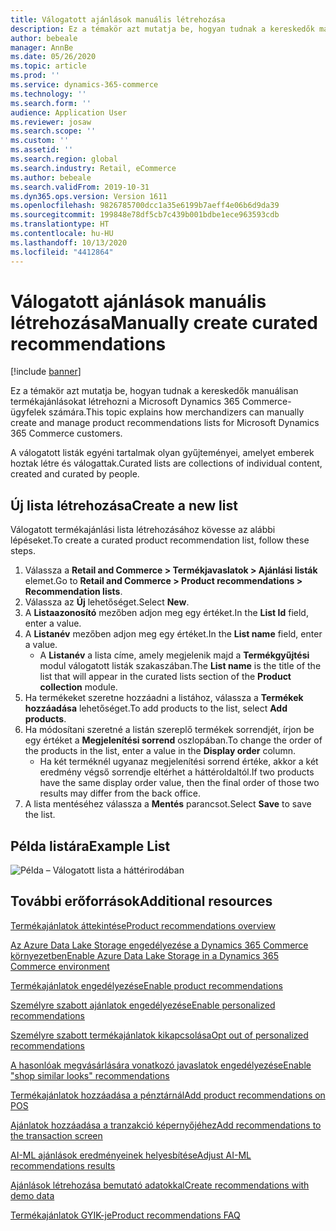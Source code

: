 ```yaml
---
title: Válogatott ajánlások manuális létrehozása
description: Ez a témakör azt mutatja be, hogyan tudnak a kereskedők manuálisan terméklistákat létrehozni a Microsoft Dynamics 365 Commerce-ügyfelek számára.
author: bebeale
manager: AnnBe
ms.date: 05/26/2020
ms.topic: article
ms.prod: ''
ms.service: dynamics-365-commerce
ms.technology: ''
ms.search.form: ''
audience: Application User
ms.reviewer: josaw
ms.search.scope: ''
ms.custom: ''
ms.assetid: ''
ms.search.region: global
ms.search.industry: Retail, eCommerce
ms.author: bebeale
ms.search.validFrom: 2019-10-31
ms.dyn365.ops.version: Version 1611
ms.openlocfilehash: 9826785700dcc1a35e6199b7aeff4e06b6d9da39
ms.sourcegitcommit: 199848e78df5cb7c439b001bdbe1ece963593cdb
ms.translationtype: HT
ms.contentlocale: hu-HU
ms.lasthandoff: 10/13/2020
ms.locfileid: "4412864"
---
```

# <a name="manually-create-curated-recommendations"></a><span data-ttu-id="b327d-103">Válogatott ajánlások manuális létrehozása</span><span class="sxs-lookup"><span data-stu-id="b327d-103">Manually create curated recommendations</span></span>

[!include [banner](includes/banner.md)]

<span data-ttu-id="b327d-104">Ez a témakör azt mutatja be, hogyan tudnak a kereskedők manuálisan termékajánlásokat létrehozni a Microsoft Dynamics 365 Commerce-ügyfelek számára.</span><span class="sxs-lookup"><span data-stu-id="b327d-104">This topic explains how merchandizers can manually create and manage product recommendations lists for Microsoft Dynamics 365 Commerce customers.</span></span>

<span data-ttu-id="b327d-105">A válogatott listák egyéni tartalmak olyan gyűjteményei, amelyet emberek hoztak létre és válogattak.</span><span class="sxs-lookup"><span data-stu-id="b327d-105">Curated lists are collections of individual content, created and curated by people.</span></span>  

## <a name="create-a-new-list"></a><span data-ttu-id="b327d-106">Új lista létrehozása</span><span class="sxs-lookup"><span data-stu-id="b327d-106">Create a new list</span></span>

<span data-ttu-id="b327d-107">Válogatott termékajánlási lista létrehozásához kövesse az alábbi lépéseket.</span><span class="sxs-lookup"><span data-stu-id="b327d-107">To create a curated product recommendation list, follow these steps.</span></span>

1. <span data-ttu-id="b327d-108">Válassza a **Retail and Commerce &gt; Termékjavaslatok &gt; Ajánlási listák** elemet.</span><span class="sxs-lookup"><span data-stu-id="b327d-108">Go to **Retail and Commerce &gt; Product recommendations &gt; Recommendation lists**.</span></span>
1. <span data-ttu-id="b327d-109">Válassza az **Új** lehetőséget.</span><span class="sxs-lookup"><span data-stu-id="b327d-109">Select **New**.</span></span>
1. <span data-ttu-id="b327d-110">A **Listaazonosító** mezőben adjon meg egy értéket.</span><span class="sxs-lookup"><span data-stu-id="b327d-110">In the **List Id** field, enter a value.</span></span>
1. <span data-ttu-id="b327d-111">A **Listanév** mezőben adjon meg egy értéket.</span><span class="sxs-lookup"><span data-stu-id="b327d-111">In the **List name** field, enter a value.</span></span>
    - <span data-ttu-id="b327d-112">A **Listanév** a lista címe, amely megjelenik majd a **Termékgyűjtési** modul válogatott listák szakaszában.</span><span class="sxs-lookup"><span data-stu-id="b327d-112">The **List name** is the title of the list that will appear in the curated lists section of the **Product collection** module.</span></span>
1. <span data-ttu-id="b327d-113">Ha termékeket szeretne hozzáadni a listához, válassza a **Termékek hozzáadása** lehetőséget.</span><span class="sxs-lookup"><span data-stu-id="b327d-113">To add products to the list, select **Add products**.</span></span>
1. <span data-ttu-id="b327d-114">Ha módosítani szeretné a listán szereplő termékek sorrendjét, írjon be egy értéket a **Megjelenítési sorrend** oszlopában.</span><span class="sxs-lookup"><span data-stu-id="b327d-114">To change the order of the products in the list, enter a value in the **Display order** column.</span></span>
    - <span data-ttu-id="b327d-115">Ha két terméknél ugyanaz megjelenítési sorrend értéke, akkor a két eredmény végső sorrendje eltérhet a háttéroldaltól.</span><span class="sxs-lookup"><span data-stu-id="b327d-115">If two products have the same display order value, then the final order of those two results may differ from the back office.</span></span>
1. <span data-ttu-id="b327d-116">A lista mentéséhez válassza a **Mentés** parancsot.</span><span class="sxs-lookup"><span data-stu-id="b327d-116">Select **Save** to save the list.</span></span>

## <a name="example-list"></a><span data-ttu-id="b327d-117">Példa listára</span><span class="sxs-lookup"><span data-stu-id="b327d-117">Example List</span></span>

![Példa – Válogatott lista a háttérirodában](./media/examplecuratedrecolist.png)

## <a name="additional-resources"></a><span data-ttu-id="b327d-119">További erőforrások</span><span class="sxs-lookup"><span data-stu-id="b327d-119">Additional resources</span></span>

[<span data-ttu-id="b327d-120">Termékajánlatok áttekintése</span><span class="sxs-lookup"><span data-stu-id="b327d-120">Product recommendations overview</span></span>](product-recommendations.md)

[<span data-ttu-id="b327d-121">Az Azure Data Lake Storage engedélyezése a Dynamics 365 Commerce környezetben</span><span class="sxs-lookup"><span data-stu-id="b327d-121">Enable Azure Data Lake Storage in a Dynamics 365 Commerce environment</span></span>](enable-adls-environment.md)

[<span data-ttu-id="b327d-122">Termékajánlatok engedélyezése</span><span class="sxs-lookup"><span data-stu-id="b327d-122">Enable product recommendations</span></span>](enable-product-recommendations.md)

[<span data-ttu-id="b327d-123">Személyre szabott ajánlatok engedélyezése</span><span class="sxs-lookup"><span data-stu-id="b327d-123">Enable personalized recommendations</span></span>](personalized-recommendations.md)

[<span data-ttu-id="b327d-124">Személyre szabott termékajánlatok kikapcsolása</span><span class="sxs-lookup"><span data-stu-id="b327d-124">Opt out of personalized recommendations</span></span>](personalization-gdpr.md)

[<span data-ttu-id="b327d-125">A hasonlóak megvásárlására vonatkozó javaslatok engedélyezése</span><span class="sxs-lookup"><span data-stu-id="b327d-125">Enable "shop similar looks" recommendations</span></span>](shop-similar-looks.md)

[<span data-ttu-id="b327d-126">Termékajánlatok hozzáadása a pénztárnál</span><span class="sxs-lookup"><span data-stu-id="b327d-126">Add product recommendations on POS</span></span>](product.md)

[<span data-ttu-id="b327d-127">Ajánlatok hozzáadása a tranzakció képernyőjéhez</span><span class="sxs-lookup"><span data-stu-id="b327d-127">Add recommendations to the transaction screen</span></span>](add-recommendations-control-pos-screen.md)

[<span data-ttu-id="b327d-128">AI-ML ajánlások eredményeinek helyesbítése</span><span class="sxs-lookup"><span data-stu-id="b327d-128">Adjust AI-ML recommendations results</span></span>](modify-product-recommendation-results.md)

[<span data-ttu-id="b327d-129">Ajánlások létrehozása bemutató adatokkal</span><span class="sxs-lookup"><span data-stu-id="b327d-129">Create recommendations with demo data</span></span>](product-recommendations-demo-data.md)

[<span data-ttu-id="b327d-130">Termékajánlatok GYIK-je</span><span class="sxs-lookup"><span data-stu-id="b327d-130">Product recommendations FAQ</span></span>](faq-recommendations.md)

